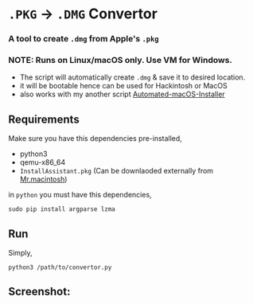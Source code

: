 # `.PKG` -> `.DMG` Convertor
### A tool to create `.dmg` from Apple's `.pkg`
### NOTE: Runs on Linux/macOS only. Use VM for Windows.
- The script will automatically create `.dmg` & save it to desired location.
- it will be bootable hence can be used for Hackintosh or MacOS
- also works with my another script [Automated-macOS-Installer](https://www.github.com/cdude1909/Automated-macOS-Installer)

## Requirements

Make sure you have this dependencies pre-installed,
- python3 
- qemu-x86_64
- `InstallAssistant.pkg` (Can be downlaoded externally from [Mr.macintosh](https://mrmacintosh.com/how-to-download-macos-catalina-mojave-or-high-sierra-full-installers/))

in `python` you must have this dependencies,
```
sudo pip install argparse lzma
```
## Run
Simply,
``` 
python3 /path/to/convertor.py
```

## Screenshot:
